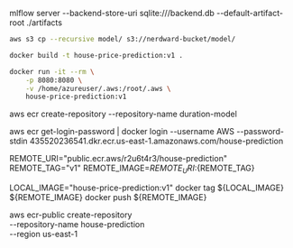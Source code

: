 mlflow server --backend-store-uri sqlite:///backend.db --default-artifact-root ./artifacts

```bash
aws s3 cp --recursive model/ s3://nerdward-bucket/model/
```

```bash
docker build -t house-price-prediction:v1 .

docker run -it --rm \
    -p 8080:8080 \
    -v /home/azureuser/.aws:/root/.aws \
    house-price-prediction:v1
```

aws ecr create-repository --repository-name duration-model

aws ecr get-login-password | docker login --username AWS --password-stdin 435520236541.dkr.ecr.us-east-1.amazonaws.com/house-prediction


REMOTE_URI="public.ecr.aws/r2u6t4r3/house-prediction"
REMOTE_TAG="v1"
REMOTE_IMAGE=${REMOTE_URI}:${REMOTE_TAG}

LOCAL_IMAGE="house-price-prediction:v1"
docker tag ${LOCAL_IMAGE} ${REMOTE_IMAGE}
docker push ${REMOTE_IMAGE}

aws ecr-public create-repository \
     --repository-name house-prediction \
     --region us-east-1